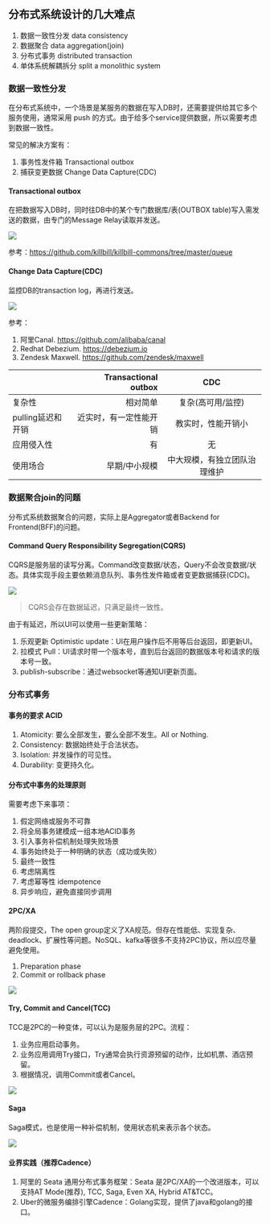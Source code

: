 ## 分布式系统设计的几大难点

1. 数据一致性分发 data consistency
2. 数据聚合 data aggregation(join)
3. 分布式事务 distributed transaction
4. 单体系统解耦拆分 split a monolithic system

### 数据一致性分发

在分布式系统中，一个场景是某服务的数据在写入DB时，还需要提供给其它多个服务使用，通常采用 push 的方式。由于给多个service提供数据，所以需要考虑到数据一致性。

常见的解决方案有：

1. 事务性发件箱 Transactional outbox
2.  捕获变更数据 Change Data Capture(CDC)

#### Transactional outbox

在把数据写入DB时，同时往DB中的某个专门数据库/表(OUTBOX table)写入需发送的数据，由专门的Message Relay读取并发送。

![](/assets/img/distributed-system-design/2021-10-03-23-11-14.png)

参考：https://github.com/killbill/killbill-commons/tree/master/queue

#### Change Data Capture(CDC)

监控DB的transaction log，再进行发送。

![](/assets/img/distributed-system-design/2021-10-03-23-24-58.png)

参考：

1. 阿里Canal. https://github.com/alibaba/canal
2. Redhat Debezium. https://debezium.io
3. Zendesk Maxwell. https://github.com/zendesk/maxwell

|  | Transactional outbox | CDC |
| :-----| ----: | :----: |
| 复杂性 | 相对简单 | 复杂(高可用/监控) |
| pulling延迟和开销 | 近实时，有一定性能开销 | 教实时，性能开销小 |
| 应用侵入性 | 有 | 无 |
| 使用场合 | 早期/中小规模 | 中大规模，有独立团队治理维护 |

### 数据聚合join的问题

分布式系统数据聚合的问题，实际上是Aggregator或者Backend for Frontend(BFF)的问题。

#### Command Query Responsibility Segregation(CQRS)

CQRS是服务层的读写分离。Command改变数据/状态，Query不会改变数据/状态。具体实现手段主要依赖消息队列、事务性发件箱或者变更数据捕获(CDC)。

![](/assets/img/distributed-system-design/2021-10-04-17-11-56.png)

> CQRS会存在数据延迟，只满足最终一致性。

由于有延迟，所以UI可以使用一些更新策略：

1. 乐观更新 Optimistic update：UI在用户操作后不用等后台返回，即更新UI。
2. 拉模式 Pull：UI请求时带一个版本号，直到后台返回的数据版本号和请求的版本号一致。
3. publish-subscribe：通过websocket等通知UI更新页面。

### 分布式事务

#### 事务的要求 ACID

1. Atomicity: 要么全部发生，要么全部不发生。All or Nothing.
2. Consistency: 数据始终处于合法状态。
3. Isolation: 并发操作的可见性。
4. Durability: 变更持久化。

#### 分布式中事务的处理原则

需要考虑下来事项：

1. 假定网络或服务不可靠
2. 将全局事务建模成一组本地ACID事务
3. 引入事务补偿机制处理失败场景
4. 事务始终处于一种明确的状态（成功或失败）
5. 最终一致性
6. 考虑隔离性
7. 考虑幂等性 idempotence
8. 异步响应，避免直接同步调用

#### 2PC/XA

两阶段提交，The open group定义了XA规范。但存在性能低、实现复杂、deadlock、扩展性等问题。NoSQL、kafka等很多不支持2PC协议，所以应尽量避免使用。

1. Preparation phase
2. Commit or rollback phase

![](/assets/img/distributed-system-design/2021-10-05-11-24-41.png)

#### Try, Commit and Cancel(TCC)

TCC是2PC的一种变体，可以认为是服务层的2PC。流程：

1. 业务应用启动事务。
2. 业务应用调用Try接口，Try通常会执行资源预留的动作，比如机票、酒店预留。
3. 根据情况，调用Commit或者Cancel。

![](/assets/img/distributed-system-design/2021-10-05-11-30-29.png)

#### Saga

Saga模式，也是使用一种补偿机制，使用状态机来表示各个状态。

![](/assets/img/distributed-system-design/2021-10-05-12-35-11.png)

#### 业界实践（推荐Cadence）

1. 阿里的 Seata 通用分布式事务框架：Seata 是2PC/XA的一个改进版本，可以支持AT Mode(推荐), TCC, Saga, Even XA, Hybrid AT&TCC。
2. Uber的微服务编排引擎Cadence：Golang实现，提供了java和golang的接口。